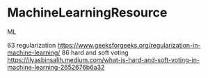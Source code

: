 # MachineLearningResource
ML

63 regularization
https://www.geeksforgeeks.org/regularization-in-machine-learning/
86 hard and soft voting 
https://ilyasbinsalih.medium.com/what-is-hard-and-soft-voting-in-machine-learning-2652676b6a32
